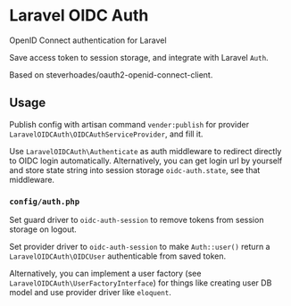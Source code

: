 # Laravel OIDC Auth

OpenID Connect authentication for Laravel

Save access token to session storage, and integrate with Laravel `Auth`.

Based on steverhoades/oauth2-openid-connect-client.

## Usage

Publish config with artisan command `vender:publish` for provider `LaravelOIDCAuth\OIDCAuthServiceProvider`, and fill it.

Use `LaravelOIDCAuth\Authenticate` as auth middleware to redirect directly to OIDC login automatically. Alternatively, you can get login url by yourself and store state string into session storage `oidc-auth.state`, see that middleware.

### `config/auth.php`

Set guard driver to `oidc-auth-session` to remove tokens from session storage on logout.

Set provider driver to `oidc-auth-session` to make `Auth::user()` return a `LaravelOIDCAuth\OIDCUser` authenticable from saved token.

Alternatively, you can implement a user factory (see `LaravelOIDCAuth\UserFactoryInterface`) for things like creating user DB model and use provider driver like `eloquent`.
